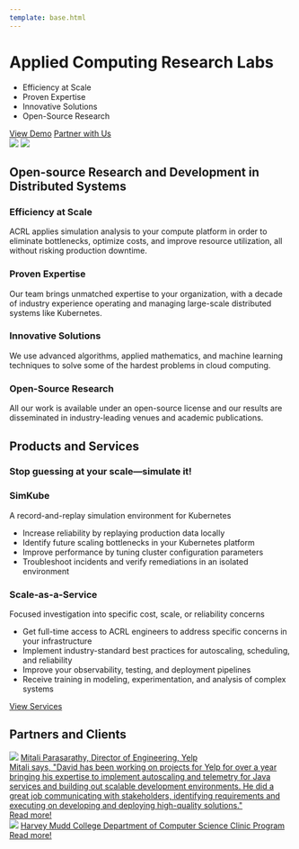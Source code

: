 ```yaml
---
template: base.html
---
```


<div class="hero flex twocols">
  <div class="left">
    <h1>Applied Computing Research Labs</h1>
    <ul>
      <li class="icon scale">Efficiency at Scale</li>
      <li class="icon expertise">Proven Expertise</li>
      <li class="icon solutions">Innovative Solutions</li>
      <li class="icon research">Open-Source Research</li>
    </ul>
    <div class="buttons">
      <a href="https://youtu.be/oaWxk5Vr2s0">View Demo</a>
      <a class="secondary" href="/contact/">Partner with Us</a>
    </div>
  </div>

  <div>
    <img id="hero1" src="/img/hero1.png">
    <img id="hero2" src="/img/hero2.png">
  </div>
</div>

<section>
  <h2>Open-source Research and Development in Distributed Systems</h2>

  <div class="flex twocols">
    <div class="subsection">
      <h3 class="scale icon">Efficiency at Scale</h3>
      <p>ACRL applies simulation analysis to your compute platform in order to eliminate bottlenecks, optimize costs, and
      improve resource utilization, all without risking production downtime.</p>
    </div>
    <div class="subsection">
      <h3 class="expertise icon">Proven Expertise</h3>
      <p>Our team brings unmatched expertise to your organization, with a decade of industry experience operating and
      managing large-scale distributed systems like Kubernetes.</p>
    </div>
    <div class="subsection">
      <h3 class="solutions icon">Innovative Solutions</h3>
      <p>We use advanced algorithms, applied mathematics, and machine learning techniques to solve some of the hardest
      problems in cloud computing.</p>
    </div>
    <div class="subsection">
      <h3 class="research icon">Open-Source Research</h3>
      <p>All our work is available under an open-source license and our results are disseminated in industry-leading
      venues and academic publications.</p>
    </div>
  </div>
  </div>
</section>

<section>
  <h2>Products and Services</h2>
  <h3>Stop guessing at your scale&mdash;simulate it!</h3>
  <div class="flex twocols">
    <div class="subsection">
      <h3>SimKube</h3>
      <p>A record-and-replay simulation environment for Kubernetes</p>
      <ul>
        <li>Increase reliability by replaying production data locally</li>
        <li>Identify future scaling bottlenecks in your Kubernetes platform</li>
        <li>Improve performance by tuning cluster configuration parameters</li>
        <li>Troubleshoot incidents and verify remediations in an isolated environment</li>
      </ul>
    </div>
    <div class="subsection">
      <h3>Scale-as-a-Service</h3>
      <p>Focused investigation into specific cost, scale, or reliability concerns</p>
      <ul>
        <li>Get full-time access to ACRL engineers to address specific concerns in your infrastructure</li>
        <li>Implement industry-standard best practices for autoscaling, scheduling, and reliability</li>
        <li>Improve your observability, testing, and deployment pipelines</li>
        <li>Receive training in modeling, experimentation, and analysis of complex systems</li>
      </ul>
    </div>
  </div>
  <div class="buttons center"><a  href="/services">View Services</a></div>
</section>

<section>
  <h2>Partners and Clients</h2>
  <div class="clients flex">
  <span class="client" id="mitali">
    <div class="grid">
      <img src="/img/testimonials/mitali.png">
      <a href="#" onclick="toggleDropdown('#mitali .testimonial'); return false;">Mitali Parasarathy, Director of Engineering, Yelp</a>
    </div>
    <a href="#" onclick="toggleDropdown('#mitali .testimonial'); return false;" class="testimonial">
      Mitali says, "David has been working on projects for Yelp for over a year bringing his expertise to
      implement autoscaling and telemetry for Java services and building out scalable development environments.  He did a
      great job communicating with stakeholders, identifying requirements and executing on developing and deploying
      high-quality solutions."
    </a>
    <div class="buttons center"><a class="external" href="https://engineeringblog.yelp.com/2024/08/multi-metric-paasta.html">Read more!</a></div>
  </span>

  <span class="client">
    <div class="grid">
      <img src="/img/testimonials/hmc.png">
      <a href="https://www.hmc.edu/clinic/sponsors-projects/">Harvey Mudd College Department of Computer Science Clinic Program</a>
    </div>
    <div class="buttons center">
      <a class="external" href="https://blog.appliedcomputing.io/p/exploring-the-kubernetes-graph">Read more!</a>
    </div>
  </span>
  </div>
</section>
